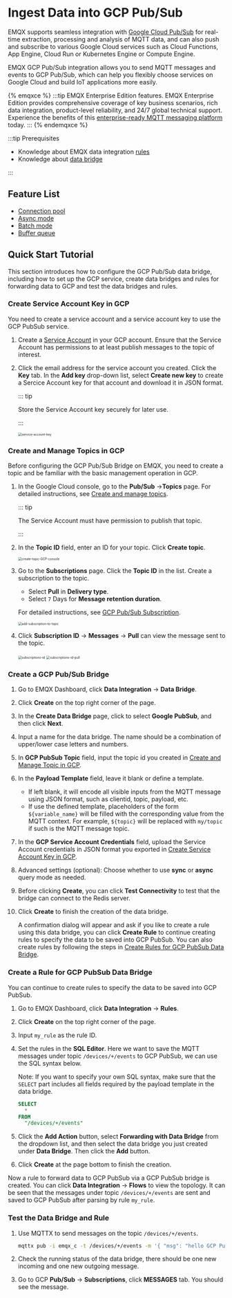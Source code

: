 # Ingest Data into GCP Pub/Sub

EMQX supports seamless integration with [Google Cloud Pub/Sub](https://cloud.google.com/pubsub?hl=en-us) for real-time extraction, processing and analysis of MQTT data, and can also push and subscribe to various Google Cloud services such as Cloud Functions, App Engine, Cloud Run or Kubernetes Engine or Compute Engine. 

EMQX GCP Pub/Sub integration allows you to send MQTT messages and events to GCP Pub/Sub, which can help you flexibly choose services on Google Cloud and build IoT applications more easily.

{% emqxce %}
:::tip
EMQX Enterprise Edition features. EMQX Enterprise Edition provides comprehensive coverage of key business scenarios, rich data integration, product-level reliability, and 24/7 global technical support. Experience the benefits of this [enterprise-ready MQTT messaging platform](https://www.emqx.com/en/try?product=enterprise) today.
:::
{% endemqxce %}

:::tip Prerequisites

- Knowledge about EMQX data integration [rules](./rules.md)
- Knowledge about [data bridge](./data-bridges.md)

:::

## Feature List

- [Connection pool](./data-bridges.md#connection-pool)
- [Async mode](./data-bridges.md#async-mode)
- [Batch mode](./data-bridges.md#batch-mode)
- [Buffer queue](./data-bridges.md#buffer-queue)

## Quick Start Tutorial

This section introduces how to configure the GCP Pub/Sub data bridge, including how to set up the GCP service, create data bridges and rules for forwarding data to GCP and test the data bridges and rules.

### Create Service Account Key in GCP

You need to create a service account and a service account key to use the GCP PubSub service. 

1. Create a [Service Account](https://developers.google.com/identity/protocols/oauth2/service-account#creatinganaccount) in your GCP account.  Ensure that the Service Account has permissions to at least publish messages to the topic of interest.

2. Click the email address for the service account you created. Click the **Key** tab. In the **Add key** drop-down list, select **Create new key** to create a Sercice Account key for that account and download it in JSON format.

   ::: tip

   Store the Service Account key securely for later use.

   :::

   <img src="./assets/gcp_pubsub/service-account-key.png" alt="service-account-key" style="zoom:50%;" />

### Create and Manage Topics in GCP

Before configuring the GCP Pub/Sub Bridge on EMQX, you need to create a topic and be familiar with the basic management operation in GCP.

1. In the Google Cloud console, go to the **Pub/Sub** ->**Topics** page. For detailed instructions, see [Create and manage topics](https://cloud.google.com/pubsub/docs/create-topic).

   ::: tip

   The Service Account must have permission to publish that topic.

   :::

2. In the **Topic ID** field, enter an ID for your topic. Click **Create topic**.

   <img src="./assets/gcp_pubsub/create-topic-GCP-console.png" alt="create-topic-GCP-console" style="zoom:50%;" />

3. Go to the **Subscriptions** page. Click the **Topic ID** in the list. Create a subscription to the topic. 

   - Select **Pull** in **Delivery type**.
   - Select `7` Days for **Message retention duration**.

   For detailed instructions, see [GCP Pub/Sub Subscription](https://cloud.google.com/pubsub/docs/subscriber).

   <img src="./assets/gcp_pubsub/add-subscription-to-topic.png" alt="add-subscription-to-topic" style="zoom:50%;" />

4. Click **Subscription ID** -> **Messages** -> **Pull** can view the message sent to the topic.

   <img src="./assets/gcp_pubsub/subscriptions-id.png" alt="subscriptions-id" style="zoom:50%;" />

   <img src="./assets/gcp_pubsub/subscriptions-id-pull.png" alt="subscriptions-id-pull" style="zoom:50%;" />

### Create a GCP Pub/Sub Bridge

1. Go to EMQX Dashboard, click **Data Integration** -> **Data Bridge**.

2. Click **Create** on the top right corner of the page.

3. In the **Create Data Bridge** page, click to select **Google PubSub**, and then click **Next**.

4. Input a name for the data bridge. The name should be a combination of upper/lower case letters and numbers.

5. In **GCP PubSub Topic** field, input the topic id you created in [Create and Manage Topic in GCP](#create-and-manage-topic-in-gcp). 

6. In the **Payload Template** field, leave it blank or define a template.

   -  If left blank, it will encode all visible inputs from the MQTT message using JSON format, such as clientid, topic, payload, etc.  
   - If use the defined template, placeholders of the form `${variable_name}` will be filled with the corresponding value from the MQTT context.  For example, `${topic}` will be replaced with `my/topic` if such is the MQTT message topic.

7. In the **GCP Service Account Credentials** field, upload the Service Account credentials in JSON format you exported in [Create Service Account Key in GCP](#create-service-account-key-in-gcp).

8. Advanced settings (optional):  Choose whether to use **sync** or **async** query mode as needed.

9. Before clicking **Create**, you can click **Test Connectivity** to test that the bridge can connect to the Redis server.

10. Click **Create** to finish the creation of the data bridge. 

    A confirmation dialog will appear and ask if you like to create a rule using this data bridge, you can click **Create Rule** to continue creating rules to specify the data to be saved into GCP PubSub. You can also create rules by following the steps in [Create Rules for GCP PubSub Data Bridge](#create-rules-for-GCP-PubSub-data-bridge).

### Create a Rule for GCP PubSub Data Bridge

You can continue to create rules to specify the data to be saved into GCP PubSub.

1. Go to EMQX Dashboard, click **Data Integration** -> **Rules**.

2. Click **Create** on the top right corner of the page.

3. Input `my_rule` as the rule ID.

3. Set the rules in the **SQL Editor**. Here we want to save the MQTT messages under topic `/devices/+/events`  to GCP PubSub, we can use the SQL syntax below. 

   Note: If you want to specify your own SQL syntax, make sure that the `SELECT` part includes all fields required by the payload template in the data bridge.
   
   ```sql
   SELECT
     *
   FROM
     "/devices/+/events"
   ```

5. Click the **Add Action** button, select **Forwarding with Data Bridge** from the dropdown list, and then select the data bridge you just created under **Data Bridge**. Then click the **Add** button.

4. Click **Create** at the page bottom to finish the creation.

Now a rule to forward data to GCP PubSub via a GCP PubSub bridge is created. You can click **Data Integration** -> **Flows** to view the topology. It can be seen that the messages under topic `/devices/+/events` are sent and saved to GCP PubSub after parsing by rule `my_rule`.

### Test the Data Bridge and Rule

1. Use MQTTX to send messages on the topic `/devices/+/events`.

   ```bash
   mqttx pub -i emqx_c -t /devices/+/events -m '{ "msg": "hello GCP PubSub" }'
   ```

2. Check the running status of the data bridge, there should be one new incoming and one new outgoing message. 

3. Go to GCP **Pub/Sub** -> **Subscriptions**, click **MESSAGES** tab. You should see the message.

   





